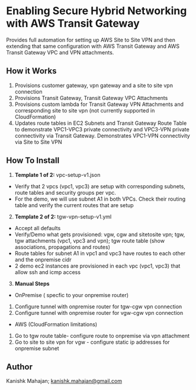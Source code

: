<p align="center">
</p>

# Enabling Secure Hybrid Networking with AWS Transit Gateway

Provides full automation for setting up AWS Site to Site VPN and then extending that same configuration with AWS Transit Gateway and AWS Transit Gateway VPC and VPN attachments.

## How it Works

1. Provisions customer gateway, vpn gateway and a site to site vpn connection
2. Provisions Transit Gateway, Transit Gateway VPC Attachments 
3. Provisions custom lambda for Transit Gateway VPN Attachments and corresponding site to site vpn (not currently supported in CloudFormation)
4. Updates route tables in EC2 Subnets and Transit Gateway Route Table to demonstrate VPC1-VPC3 private connectivity and VPC3-VPN private connectivity via Transit Gateway. Demonstrates VPC1-VPN connectivity via Site to Site VPN 

## How To Install

1. **Template 1 of 2:** vpc-setup-v1.json
* Verify that 2 vpcs (vpc1, vpc3) are setup with corresponding subnets, route tables and security groups per vpc. 
* For the demo, we will use subnet A1 in both VPCs. Check their routing table and verify the current routes that are setup 

2. **Template 2 of 2:**  tgw-vpn-setup-v1.yml
* Accept all defaults 
* Verify/Demo what gets provisioned: vgw, cgw and sitetosite vpn; tgw, tgw attachments (vpc1, vpc3 and vpn); tgw route table (show associations, propagations and routes) 
* Route tables for subnet A1 in vpc1 and vpc3 have routes to each other and the onpremise cidr
* 2 demo ec2 instances are provisioned in each vpc (vpc1, vpc3) that allow ssh and icmp access

3. **Manual Steps**
* OnPremise ( specfic to your onpremise router)
1. Configure tunnel with onpremise router for tgw-cgw vpn connection
2. Configure tunnel with onpremise router for vgw-cgw vpn connection
* AWS (CloudFormation limitations)
1. Go to tgw route table- configure route to onpremise via vpn attachment 
2. Go to site to site vpn for vgw - configure static ip addresses for onpremise subnet



## Author

Kanishk Mahajan; kanishk.mahajan@gmail.com


